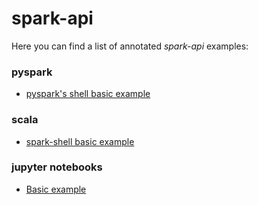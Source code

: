 # spark-api

Here you can find a list of annotated *spark-api* examples:

### pyspark

-  [pyspark's shell  basic example](https://github.com/src-d/spark-api/blob/master/_examples/pyspark/pyspark-shell-basic.md)

### scala

- [spark-shell basic example](https://github.com/src-d/spark-api/blob/master/_examples/scala/spark-shell-basic.md)

### jupyter notebooks

- [Basic example](https://github.com/src-d/spark-api/blob/master/_examples/notebooks/Basic%2BExample.ipynb)
